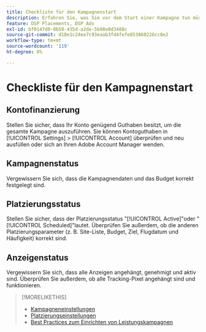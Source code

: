 ```yaml
---
title: Checkliste für den Kampagnenstart
description: Erfahren Sie, was Sie vor dem Start einer Kampagne tun müssen.
feature: DSP Placements, DSP Ads
exl-id: bf0147d0-0b58-435d-a2de-5b98e0d3488c
source-git-commit: d10e1c24ee7c93eaab3fd4fefe853860226cc8e2
workflow-type: tm+mt
source-wordcount: '119'
ht-degree: 0%

---
```


# Checkliste für den Kampagnenstart

## Kontofinanzierung

Stellen Sie sicher, dass Ihr Konto genügend Guthaben besitzt, um die gesamte Kampagne auszuführen. Sie können Kontoguthaben in [!UICONTROL Settings] > [!UICONTROL Account] überprüfen und neu ausfüllen oder sich an Ihren Adobe Account Manager wenden.

## Kampagnenstatus

Vergewissern Sie sich, dass die Kampagnendaten und das Budget korrekt festgelegt sind.

## Platzierungsstatus

Stellen Sie sicher, dass der Platzierungsstatus &quot;[!UICONTROL Active]&quot;oder &quot;[!UICONTROL Scheduled]&quot;lautet. Überprüfen Sie außerdem, ob die anderen Platzierungsparameter (z. B. Site-Liste, Budget, Ziel, Flugdatum und Häufigkeit) korrekt sind.

## Anzeigenstatus

Vergewissern Sie sich, dass alle Anzeigen angehängt, genehmigt und aktiv sind. Überprüfen Sie außerdem, ob alle Tracking-Pixel angehängt sind und funktionieren.

>[!MORELIKETHIS]
>
>* [Kampagneneinstellungen](/help/dsp/campaign-management/campaigns/campaign-settings.md)
>* [Platzierungseinstellungen](/help/dsp/campaign-management/placements/placement-settings.md)
>* [Best Practices zum Einrichten von Leistungskampagnen](/help/dsp/optimization/campaign-best-practices-performance.md)

